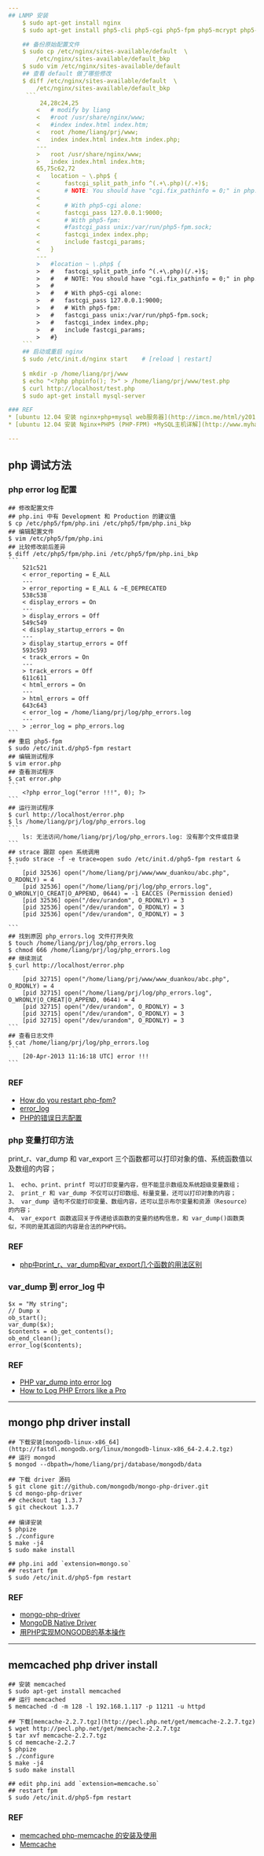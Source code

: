 ```yaml
---
## LNMP 安装
    $ sudo apt-get install nginx
    $ sudo apt-get install php5-cli php5-cgi php5-fpm php5-mcrypt php5-mysql

    ## 备份原始配置文件
    $ sudo cp /etc/nginx/sites-available/default  \
        /etc/nginx/sites-available/default_bkp
    $ sudo vim /etc/nginx/sites-available/default
    ## 查看 default 做了哪些修改
    $ diff /etc/nginx/sites-available/default  \
        /etc/nginx/sites-available/default_bkp
     ```
         24,28c24,25
        < 	# modify by liang
        < 	#root /usr/share/nginx/www;
        < 	#index index.html index.htm;
        < 	root /home/liang/prj/www;
        < 	index index.html index.htm index.php;
        ---
        > 	root /usr/share/nginx/www;
        > 	index index.html index.htm;
        65,75c62,72
        < 	location ~ \.php$ {
        < 		fastcgi_split_path_info ^(.+\.php)(/.+)$;
        < 		# NOTE: You should have "cgi.fix_pathinfo = 0;" in php.ini
        < 	
        < 		# With php5-cgi alone:
        < 		fastcgi_pass 127.0.0.1:9000;
        < 		# With php5-fpm:
        < 		#fastcgi_pass unix:/var/run/php5-fpm.sock;
        < 		fastcgi_index index.php;
        < 		include fastcgi_params;
        < 	}
        ---
        > 	#location ~ \.php$ {
        > 	#	fastcgi_split_path_info ^(.+\.php)(/.+)$;
        > 	#	# NOTE: You should have "cgi.fix_pathinfo = 0;" in php.ini
        > 	#
        > 	#	# With php5-cgi alone:
        > 	#	fastcgi_pass 127.0.0.1:9000;
        > 	#	# With php5-fpm:
        > 	#	fastcgi_pass unix:/var/run/php5-fpm.sock;
        > 	#	fastcgi_index index.php;
        > 	#	include fastcgi_params;
        > 	#}
    ```
    ## 启动或重启 nginx
    $ sudo /etc/init.d/nginx start    # [reload | restart]
    
    $ mkdir -p /home/liang/prj/www
    $ echo "<?php phpinfo(); ?>" > /home/liang/prj/www/test.php
    $ curl http://localhost/test.php
    $ sudo apt-get install mysql-server

### REF
* [ubuntu 12.04 安装 nginx+php+mysql web服务器](http://imcn.me/html/y2012/11833.html)
* [ubuntu 12.04 安装 Nginx+PHP5 (PHP-FPM) +MySQL主机详解](http://www.myhack58.com/Article/sort099/sort0102/2012/33937_4.htm)

---
```

## php 调试方法

### php error log 配置
    ## 修改配置文件
    ## php.ini 中有 Development 和 Production 的建议值
    $ cp /etc/php5/fpm/php.ini /etc/php5/fpm/php.ini_bkp 
    ## 编辑配置文件
    $ vim /etc/php5/fpm/php.ini
    ## 比较修改前后差异
    $ diff /etc/php5/fpm/php.ini /etc/php5/fpm/php.ini_bkp 
    ```
        521c521
        < error_reporting = E_ALL
        ---
        > error_reporting = E_ALL & ~E_DEPRECATED
        538c538
        < display_errors = On
        ---
        > display_errors = Off
        549c549
        < display_startup_errors = On
        ---
        > display_startup_errors = Off
        593c593
        < track_errors = On
        ---
        > track_errors = Off
        611c611
        < html_errors = On
        ---
        > html_errors = Off
        643c643
        < error_log = /home/liang/prj/log/php_errors.log
        ---
        > ;error_log = php_errors.log
    ```
    ## 重启 php5-fpm
    $ sudo /etc/init.d/php5-fpm restart
    ## 编辑测试程序
    $ vim error.php
    ## 查看测试程序
    $ cat error.php
    ```
        <?php error_log("error !!!", 0); ?>
    ```
    ## 运行测试程序
    $ curl http://localhost/error.php
    $ ls /home/liang/prj/log/php_errors.log
    ```
        ls: 无法访问/home/liang/prj/log/php_errors.log: 没有那个文件或目录
    ```
    ## strace 跟踪 open 系统调用
    $ sudo strace -f -e trace=open sudo /etc/init.d/php5-fpm restart &
    ```
        [pid 32536] open("/home/liang/prj/www/www_duankou/abc.php", O_RDONLY) = 4
        [pid 32536] open("/home/liang/prj/log/php_errors.log", O_WRONLY|O_CREAT|O_APPEND, 0644) = -1 EACCES (Permission denied)
        [pid 32536] open("/dev/urandom", O_RDONLY) = 3
        [pid 32536] open("/dev/urandom", O_RDONLY) = 3
        [pid 32536] open("/dev/urandom", O_RDONLY) = 3

    ```
    ## 找到原因 php_errors.log 文件打开失败
    $ touch /home/liang/prj/log/php_errors.log
    $ chmod 666 /home/liang/prj/log/php_errors.log
    ## 继续测试
    $ curl http://localhost/error.php
    ```
        [pid 32715] open("/home/liang/prj/www/www_duankou/abc.php", O_RDONLY) = 4
        [pid 32715] open("/home/liang/prj/log/php_errors.log", O_WRONLY|O_CREAT|O_APPEND, 0644) = 4
        [pid 32715] open("/dev/urandom", O_RDONLY) = 3
        [pid 32715] open("/dev/urandom", O_RDONLY) = 3
        [pid 32715] open("/dev/urandom", O_RDONLY) = 3
    ```
    ## 查看日志文件
    $ cat /home/liang/prj/log/php_errors.log
    ```
        [20-Apr-2013 11:16:18 UTC] error !!!
    ```

### REF
* [How do you restart php-fpm?](http://serverfault.com/questions/189940/how-do-you-restart-php-fpm)
* [error_log](http://php.net/manual/en/function.error-log.php)
* [PHP的错误日志配置](http://www.vfeelit.com/232.html)

### php 变量打印方法
print_r、var_dump 和 var_export 三个函数都可以打印对象的值、系统函数值以及数组的内容； 
    
    1、 echo、print、printf 可以打印变量内容，但不能显示数组及系统超级变量数组； 
    2、 print_r 和 var_dump 不仅可以打印数组、标量变量，还可以打印对象的内容； 
    3、 var_dump 语句不仅能打印变量、数组内容，还可以显示布尔变量和资源（Resource）的内容； 
    4、 var_export 函数返回关于传递给该函数的变量的结构信息，和 var_dump()函数类似，不同的是其返回的内容是合法的PHP代码。

### REF
* [php中print_r、var_dump和var_export几个函数的用法区别](http://www.phpzixue.cn/detail1147.shtml)

### var_dump 到 error_log 中
    $x = "My string";
    // Dump x
    ob_start();
    var_dump($x);
    $contents = ob_get_contents();
    ob_end_clean();
    error_log($contents);

### REF
* [PHP var_dump into error log](http://www.nolte-schamm.za.net/2011/05/php-var_dump-into-error-log/)
* [How to Log PHP Errors like a Pro](http://aaronsaray.com/blog/2010/05/25/how-to-log-php-errors-like-a-pro/)

---
## mongo php driver install
    ## 下载安装[mongodb-linux-x86_64](http://fastdl.mongodb.org/linux/mongodb-linux-x86_64-2.4.2.tgz)
	## 运行 mongod
	$ mongod --dbpath=/home/liang/prj/database/mongodb/data

	## 下载 driver 源码
    $ git clone git://github.com/mongodb/mongo-php-driver.git
    $ cd mongo-php-driver
    ## checkout tag 1.3.7
    $ git checkout 1.3.7
    
    ## 编译安装
    $ phpize
    $ ./configure 
    $ make -j4
    $ sudo make install
    
    ## php.ini add `extension=mongo.so`
    ## restart fpm
    $ sudo /etc/init.d/php5-fpm restart

### REF
* [mongo-php-driver](https://github.com/mongodb/mongo-php-driver)
* [MongoDB Native Driver](http://php.net/manual/en/book.mongo.php)
* [用PHP实现MONGODB的基本操作](http://www.bumao.com/index.php/2010/08/php-mongo-isud.html)

---
## memcached php driver install
	## 安装 memcached
	$ sudo apt-get install memcached
	## 运行 memcached
	$ memcached -d -m 128 -l 192.168.1.117 -p 11211 -u httpd

	## 下载[memcache-2.2.7.tgz](http://pecl.php.net/get/memcache-2.2.7.tgz)
	$ wget http://pecl.php.net/get/memcache-2.2.7.tgz
    $ tar xvf memcache-2.2.7.tgz
    $ cd memcache-2.2.7
    $ phpize
    $ ./configure 
    $ make -j4
    $ sudo make install

    ## edit php.ini add `extension=memcache.so`
    ## restart fpm
    $ sudo /etc/init.d/php5-fpm restart

### REF
* [memcached php-memcache 的安装及使用](http://meizhini.iteye.com/blog/185165)
* [Memcache](http://php.net/manual/zh/book.memcache.php)

